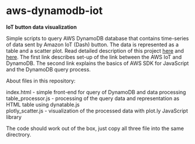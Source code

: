 # aws-dynamodb-iot
<b>IoT button data visualization</b>

Simple scripts to query AWS DynamoDB database that contains time-series of data sent by Amazon IoT (Dash) button. The data is represented as a table and a scatter plot. Read detailed description of this project <a href = 'http://www.fhilitski.com/2016/09/visualizing-aws-…ton-data-part-i'>here</a> and <a href='http://www.fhilitski.com/2016/09/visualizing-aws-…ton-data-part-ii'>here</a>. The first link describes set-up of the link between the AWS IoT and DynamoDB. The second link explains the basics of AWS SDK for JavaScript and the  DynamoDB query process. 

About files in this repository:

index.html - simple front-end for query of DynamoDB and data processing</br>
table_processor.js - processing of the query data and representation as HTML table using dynatable.js</br>
plotly_scatter.js - visualization of the processed data with plot.ly JavaScript library</br>

The code should work out of the box, just copy all three file into the same directrory. 



